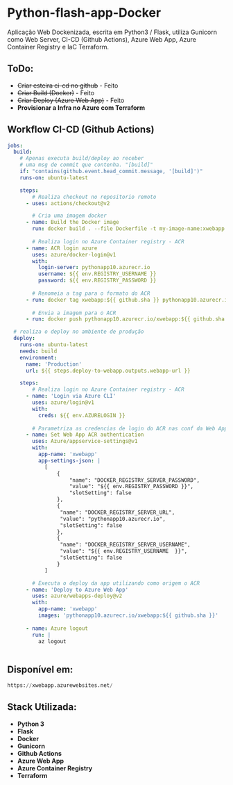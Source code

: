 # Python-flash-app-Docker
Aplicação Web Dockenizada, escrita em Python3 / Flask, utiliza Gunicorn como Web Server, CI-CD (Github Actions), Azure Web App, Azure Container Registry e IaC Terraform.

## ToDo:


* ~~Criar esteira ci-cd no github~~ - Feito
* ~~Criar Build (Docker)~~ - Feito
* ~~Criar Deploy (Azure Web App)~~ - Feito
* __Provisionar a Infra no Azure com Terraform__

## Workflow CI-CD (Github Actions)


```yaml
jobs:
  build:
    # Apenas executa build/deploy ao receber 
    # uma msg de commit que contenha. "[build]"
    if: "contains(github.event.head_commit.message, '[build]')"
    runs-on: ubuntu-latest

    steps:
        # Realiza checkout no repositorio remoto
      - uses: actions/checkout@v2

        # Cria uma imagem docker
      - name: Build the Docker image
        run: docker build . --file Dockerfile -t my-image-name:xwebapp -t xwebapp:${{ github.sha }}
        
        # Realiza login no Azure Container registry - ACR
      - name: ACR login azure
        uses: azure/docker-login@v1
        with:
          login-server: pythonapp10.azurecr.io
          username: ${{ env.REGISTRY_USERNAME }}
          password: ${{ env.REGISTRY_PASSWORD }}       
          
        # Renomeia a tag para o formato do ACR
      - run: docker tag xwebapp:${{ github.sha }} pythonapp10.azurecr.io/xwebapp:${{ github.sha }}
      
        # Envia a imagem para o ACR
      - run: docker push pythonapp10.azurecr.io/xwebapp:${{ github.sha }}

  # realiza o deploy no ambiente de produção          
  deploy:
    runs-on: ubuntu-latest
    needs: build
    environment:
      name: 'Production'
      url: ${{ steps.deploy-to-webapp.outputs.webapp-url }}

    steps:
        # Realiza login no Azure Container registry - ACR
      - name: 'Login via Azure CLI'
        uses: azure/login@v1
        with:
          creds: ${{ env.AZURELOGIN }}
        
        # Parametriza as credencias de login do ACR nas conf da Web App
      - name: Set Web App ACR authentication
        uses: Azure/appservice-settings@v1
        with:
          app-name: 'xwebapp'
          app-settings-json: |
            [
                {
                    "name": "DOCKER_REGISTRY_SERVER_PASSWORD",
                    "value": "${{ env.REGISTRY_PASSWORD }}",
                    "slotSetting": false
                },
                {
                 "name": "DOCKER_REGISTRY_SERVER_URL",
                 "value": "pythonapp10.azurecr.io",
                 "slotSetting": false
                },
                {
                 "name": "DOCKER_REGISTRY_SERVER_USERNAME",
                 "value": "${{ env.REGISTRY_USERNAME  }}",
                 "slotSetting": false
                }
            ]

        # Executa o deploy da app utilizando como origem o ACR  
      - name: 'Deploy to Azure Web App'
        uses: azure/webapps-deploy@v2
        with:
          app-name: 'xwebapp'
          images: 'pythonapp10.azurecr.io/xwebapp:${{ github.sha }}'
          
      - name: Azure logout
        run: |
          az logout
          
```
## Disponível em:
```python
https://xwebapp.azurewebsites.net/
```

## Stack Utilizada:
* __Python 3__
* __Flask__
* __Docker__
* __Gunicorn__
* __Github Actions__
* __Azure Web App__
* __Azure Container Registry__
* __Terraform__

